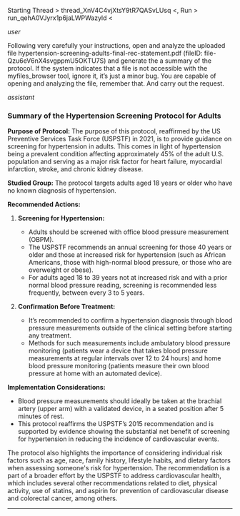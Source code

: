 Starting Thread > thread_XnV4C4vjXtsY9tR7QASvLUsq <, Run > run_qehA0VJyrx1p6jaLWPWazyld <

_user_

Following very carefully your instructions, open and analyze the uploaded file hypertension-screening-adults-final-rec-statement.pdf (fileID: file-Qzu6eV6nX4svgppmU5OKTU7S) and generate the a summary of the protocol.
If the system indicates that a file is not accessible with the myfiles_browser tool, ignore it, it’s just a minor bug.
You are capable of opening and analyzing the file, remember that. And carry out the request.

_assistant_

### Summary of the Hypertension Screening Protocol for Adults

**Purpose of Protocol:**
The purpose of this protocol, reaffirmed by the US Preventive Services Task Force (USPSTF) in 2021, is to provide guidance on screening for hypertension in adults. This comes in light of hypertension being a prevalent condition affecting approximately 45% of the adult U.S. population and serving as a major risk factor for heart failure, myocardial infarction, stroke, and chronic kidney disease.

**Studied Group:** 
The protocol targets adults aged 18 years or older who have no known diagnosis of hypertension.

**Recommended Actions:**
1. **Screening for Hypertension:** 
   - Adults should be screened with office blood pressure measurement (OBPM).
   - The USPSTF recommends an annual screening for those 40 years or older and those at increased risk for hypertension (such as African Americans, those with high-normal blood pressure, or those who are overweight or obese).
   - For adults aged 18 to 39 years not at increased risk and with a prior normal blood pressure reading, screening is recommended less frequently, between every 3 to 5 years.

2. **Confirmation Before Treatment:**
   - It’s recommended to confirm a hypertension diagnosis through blood pressure measurements outside of the clinical setting before starting any treatment.
   - Methods for such measurements include ambulatory blood pressure monitoring (patients wear a device that takes blood pressure measurements at regular intervals over 12 to 24 hours) and home blood pressure monitoring (patients measure their own blood pressure at home with an automated device).

**Implementation Considerations:**
- Blood pressure measurements should ideally be taken at the brachial artery (upper arm) with a validated device, in a seated position after 5 minutes of rest.
- This protocol reaffirms the USPSTF’s 2015 recommendation and is supported by evidence showing the substantial net benefit of screening for hypertension in reducing the incidence of cardiovascular events.

The protocol also highlights the importance of considering individual risk factors such as age, race, family history, lifestyle habits, and dietary factors when assessing someone's risk for hypertension. The recommendation is a part of a broader effort by the USPSTF to address cardiovascular health, which includes several other recommendations related to diet, physical activity, use of statins, and aspirin for prevention of cardiovascular disease and colorectal cancer, among others.

---
